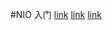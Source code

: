 #NIO 入门
[link](https://www.ibm.com/developerworks/cn/education/java/j-nio/j-nio.html)
[link](https://yq.aliyun.com/articles/2371)
[link](http://tutorials.jenkov.com/java-nio/index.html)